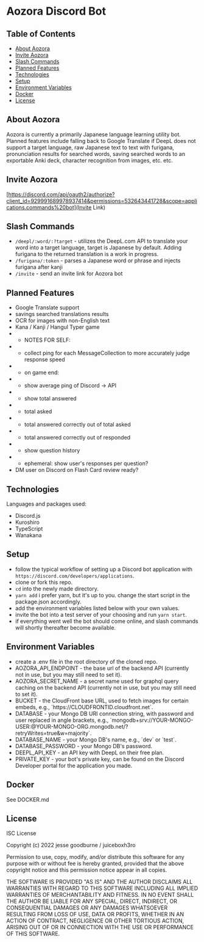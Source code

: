 # Aozora Discord Bot

## Table of Contents
* [About Aozora](#about-aozora)
* [Invite Aozora](#invite-aozora)
* [Slash Commands](#slash-commands)
* [Planned Features](#planned-features)
* [Technologies](#technologies)
* [Setup](#setup)
* [Environment Variables](#environment-variables)
* [Docker](#docker)
* [License](#license)

## About Aozora
Aozora is currently a primarily Japanese language learning utility bot.<br>
Planned features include falling back to Google Translate if DeepL does not support a target language, raw Japanese text to text with furigana, pronunciation results for searched words, saving searched words to an exportable Anki deck, character recognition from images, etc. etc.

## Invite Aozora
[https://discord.com/api/oauth2/authorize?client_id=929991689978937414&permissions=532643441728&scope=applications.commands%20bot](Invite Link)

## Slash Commands
- <code>/deepl/:word/:?target</code> - utilizes the DeepL.com API to translate your word into a target language, target is Japanese by default. Adding furigana to the returned translation is a work in progress.
- <code>/furigana/:token</code> - parses a Japanese word or phrase and injects furigana after kanji
- <code>/invite</code> - send an invite link for Aozora bot

## Planned Features
- Google Translate support
- savings searched translations results
- OCR for images with non-English text
- Kana / Kanji / Hangul Typer game 
- - NOTES FOR SELF:
- - collect ping for each MessageCollection to more accurately judge response speed
- - on game end:
- - show average ping of Discord → API
- - show total answered
- - total asked
- - total answered correctly out of total asked
- - total answered correctly out of responded
- - show question history
- - ephemeral: show user's responses per question?
- DM user on Discord on Flash Card review ready?
## Technologies
Languages and packages used:
* Discord.js
* Kuroshiro
* TypeScript
* Wanakana

## Setup
- follow the typical workflow of setting up a Discord bot application with `https://discord.com/developers/applications`.
- clone or fork this repo.
- `cd` into the newly made directory.
- `yarn add` i prefer yarn, but it's up to you. change the start script in the package.json accordingly.
- add the environment variables listed below with your own values.
- invite the bot into a test server of your choosing and run `yarn start`.
- if everything went well the bot should come online, and slash commands will shortly thereafter become available.
## Environment Variables
<ul>
  <li>
    create a .env file in the root directory of the cloned repo.
  </li>
  <li>
    AOZORA_API_ENDPOINT - the base url of the backend API (currently not in use, but you may still need to set it).
  </li>
  <li>
    AOZORA_SECRET_NAME - a secret name used for graphql query caching on the backend API (currently not in use, but you may still need to set it).
  </li>
  <li>
    BUCKET - the CloudFront base URL, used to fetch images for certain embeds, e.g., `https://CLOUDFRONTID.cloudfront.net`.
  </li>
  <li>
    DATABASE - your Mongo DB URI connection string, with password and user replaced in angle brackets, e.g., `mongodb+srv://YOUR-MONGO-USER:<PASSWORD>@YOUR-MONGO-ORG.mongodb.net/<NAME>?retryWrites=true&w=majority`.
  </li>
  <li>
    DATABASE_NAME - your Mongo DB's name, e.g., `dev` or `test`.
  </li>
  <li>
    DATABASE_PASSWORD - your Mongo DB's password.
  </li>
  <li>
    DEEPL_API_KEY - an API key with DeepL on their free plan.
  </li>
  <li>
    PRIVATE_KEY - your bot's private key, can be found on the Discord Developer portal for the application you made.
  </li>
</ul>

## Docker
See DOCKER.md

## License

ISC License

Copyright (c) 2022 jesse goodburne / juiceboxh3ro

Permission to use, copy, modify, and/or distribute this software for any
purpose with or without fee is hereby granted, provided that the above
copyright notice and this permission notice appear in all copies.

THE SOFTWARE IS PROVIDED "AS IS" AND THE AUTHOR DISCLAIMS ALL WARRANTIES WITH
REGARD TO THIS SOFTWARE INCLUDING ALL IMPLIED WARRANTIES OF MERCHANTABILITY
AND FITNESS. IN NO EVENT SHALL THE AUTHOR BE LIABLE FOR ANY SPECIAL, DIRECT,
INDIRECT, OR CONSEQUENTIAL DAMAGES OR ANY DAMAGES WHATSOEVER RESULTING FROM
LOSS OF USE, DATA OR PROFITS, WHETHER IN AN ACTION OF CONTRACT, NEGLIGENCE OR
OTHER TORTIOUS ACTION, ARISING OUT OF OR IN CONNECTION WITH THE USE OR
PERFORMANCE OF THIS SOFTWARE.